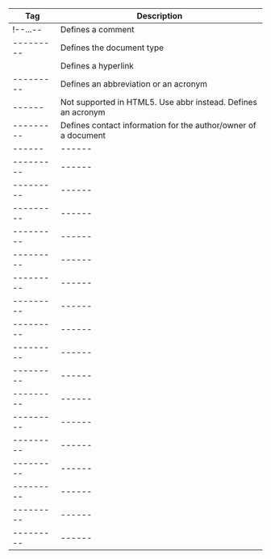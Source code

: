 Tag       | Description
--------- | ------
!--...--  | Defines a comment
--------- | Defines the document type
 <A>      | Defines a hyperlink
--------- | Defines an abbreviation or an acronym
------    | Not supported in HTML5. Use abbr instead. Defines an acronym
--------- | Defines contact information for the author/owner of a document
------    | ------
--------- | ------
--------- | ------ 
--------- | ------
--------- | ------
--------- | ------
--------- | ------
--------- | ------
--------- | ------
--------- | ------
--------- | ------
--------- | ------
--------- | ------
--------- | ------
--------- | ------
--------- | ------
--------- | ------
--------- | ------

